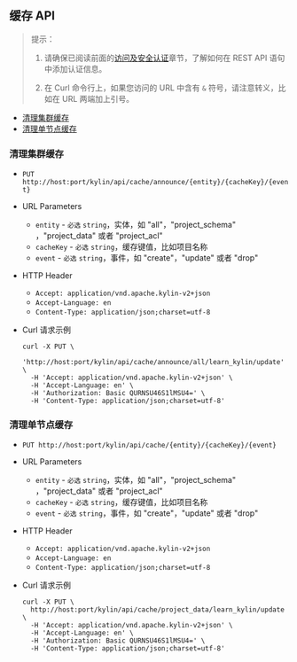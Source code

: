 ## 缓存 API

> 提示：
>
> 1. 请确保已阅读前面的[访问及安全认证](authentication.cn.md)章节，了解如何在 REST API 语句中添加认证信息。
>
> 2. 在 Curl 命令行上，如果您访问的 URL 中含有 `&` 符号，请注意转义，比如在 URL 两端加上引号。



* [清理集群缓存](#清理集群缓存)
* [清理单节点缓存](#清理单节点缓存)



### 清理集群缓存

- `PUT http://host:port/kylin/api/cache/announce/{entity}/{cacheKey}/{event}`

- URL Parameters
  - `entity` - `必选` `string`，实体，如 "all"，"project_schema" ，"project_data" 或者 "project_acl" 
  - `cacheKey` - `必选` `string`，缓存键值，比如项目名称
  - `event` - `必选` `string`，事件，如 "create"，"update" 或者 "drop"

- HTTP Header
  - `Accept: application/vnd.apache.kylin-v2+json`
  - `Accept-Language: en`
  - `Content-Type: application/json;charset=utf-8`

- Curl 请求示例

  ```shell
  curl -X PUT \
    'http://host:port/kylin/api/cache/announce/all/learn_kylin/update' \
    -H 'Accept: application/vnd.apache.kylin-v2+json' \
    -H 'Accept-Language: en' \
    -H 'Authorization: Basic QURNSU46S1lMSU4=' \
    -H 'Content-Type: application/json;charset=utf-8'
  ```



### 清理单节点缓存

- `PUT http://host:port/kylin/api/cache/{entity}/{cacheKey}/{event}`

- URL Parameters
  - `entity` - `必选` `string`，实体，如 "all"，"project_schema" ，"project_data" 或者 "project_acl" 
  - `cacheKey` - `必选` `string`，缓存键值，比如项目名称
  - `event` - `必选` `string`，事件，如 "create"，"update" 或者 "drop"

- HTTP Header
  - `Accept: application/vnd.apache.kylin-v2+json`
  - `Accept-Language: en`
  - `Content-Type: application/json;charset=utf-8`

- Curl 请求示例

  ```shell
  curl -X PUT \
    http://host:port/kylin/api/cache/project_data/learn_kylin/update \
    -H 'Accept: application/vnd.apache.kylin-v2+json' \
    -H 'Accept-Language: en' \
    -H 'Authorization: Basic QURNSU46S1lMSU4=' \
    -H 'Content-Type: application/json;charset=utf-8'
  ```
